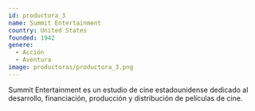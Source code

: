 ```yaml
---
id: productora_3
name: Summit Entertainment
country: United States
founded: 1942
genere: 
  - Acción
  - Aventura
image: productoras/productora_3.png
---
```


Summit Entertainment es un estudio de cine estadounidense dedicado al desarrollo, financiación, producción y distribución de películas de cine.